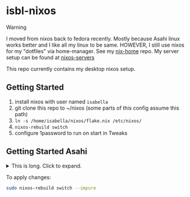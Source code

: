 # isbl-nixos

> [!WARNING]  
> I moved from nixos back to fedora recently. Mostly because Asahi linux works better and I like all my linux to be same.
> HOWEVER, I still use nixos for my "dotfiles" via home-manager. See my [nix-home] repo.
> My server setup can be found at [nixos-servers]

[nix-home]: https://github.com/CodeWitchBella/nix-home
[nixos-servers]: https://github.com/CodeWitchBella/nixos-servers

This repo currently contains my desktop nixos setup.

## Getting Started

1. install nixos with user named `isabella`
2. git clone this repo to ~/nixos (some parts of this config assume this path)
3. `ln -s /home/isabella/nixos/flake.nix /etc/nixos/`
4. `nixos-rebuild switch`
5. configure 1password to run on start in Tweaks

## Getting Started Asahi

<details>
<summary>This is long. Click to expand.</summary>

(verified working when I was switching from ext4 to btrfs)

1. Boot into the installer. [guide](https://github.com/tpwrules/nixos-apple-silicon/blob/main/docs/uefi-standalone.md)
2. Become root `sudo -s`
3. Delete existing install (if exists)
   ```sh
   sgdisk /dev/nvme0n1 -p
   sgdisk /dev/nvme0n1 -d=X # replace X with old partition, probably 5
   ```
4. Connect to internet to get btrfs

```sh
iwctl
station list
station wlan0 scan
station wlan0 get-networks
station wlan0 connect NETWORKNAME
# wait for password prompt
exit
```

or if you know the network name

```sh
iwctl
station wlan0 show
station wlan0 connect-hidden NETWORKNAME
# wait for password prompt
```

5. Create new partition

```sh
sgdisk /dev/nvme0n1 -p # to see preexisting partitions
sgdisk /dev/nvme0n1 -n 0:0 -s
sgdisk /dev/nvme0n1 -p # look for the new partition
cryptsetup luksFormat /dev/nvme0n1p5
cryptsetup luksOpen /dev/nvme0n1p5 cryptroot
nix-shell -p btrfs-progs
mkfs.btrfs -L nixos /dev/mapper/cryptroot
mount /dev/mapper/cryptroot /mnt
cd /mnt
btrfs subvolume create nix
btrfs subvolume create rootfs
btrfs subvolume create persistent
cd
umount /mnt
```

6. Mount everything and copy stuff

```sh
mount -o subvol=rootfs /dev/disk/by-label/nixos /mnt
mkdir /mnt/boot /mnt/nix /mnt/persistent
mount -o subvol=nix /dev/disk/by-label/nixos /mnt/nix
mount -o subvol=persistent /dev/disk/by-label/nixos /mnt/persistent
mount /dev/disk/by-partuuid/`cat /proc/device-tree/chosen/asahi,efi-system-partition` /mnt/boot
```

7. Generate config

```sh
nixos-generate-config --root /mnt
cp -r /etc/nixos/apple-silicon-support /mnt/etc/nixos/
chmod -R +w /mnt/etc/nixos/
nano /mnt/etc/nixos/configuration.nix
```

8. Deal with firmware+flakes

```sh
mkdir -p /mnt/etc/nixos/firmware
cp /mnt/boot/asahi/{all_firmware.tar.gz,kernelcache*} /mnt/etc/nixos/firmware
cd /mnt/etc/nixos/firmware
nix-shell -p git
echo "{outputs = {...}:{};}" > flake.nix
git init
git branch -m main
git config user.name "Isabella Skorepova"
git config user.email "isabella@skorepova.info"
git add .
git commit -am "firmware"
```

9. Change config a bit

```nix
imports =
  [
    ./hardware-configuration.nix
    ./apple-silicon-support
  ];

# Use the systemd-boot EFI boot loader.
boot.loader.systemd-boot.enable = true;
boot.loader.efi.canTouchEfiVariables = false;

hardware.asahi.pkgsSystem = "x86_64-linux";
networking.wireless.iwd = {enable=true; settings.General.EnableNetworkConfiguration = true; } ;
hardware.asahi.peripheralFirmwareDirectory = ./firmware;
networking.hostName = "IsblAsahi";
users.users.isabella = {
  isNormalUser = true;
  extraGroups = ["wheel"];
};
nix.settings.experimental-features = [ "nix-command" "flakes" ];
environment.systemPackages = with pkgs; [
  git vim
];
```

10. Install

```sh
systemctl restart systemd-timesyncd
nixos-install
reboot
```

11. Post-install

- Login as root and `passwd isabella`
- Login as isabella
- `iwctl` to connect to WiFi (see previous step)
- `git clone https://github.com/CodeWitchBella/nixos`
- `sudo ln -s /home/isabella/nixos/flake.nix /etc/nixos/`
- `cp /etc/nixos/hardware-configuration.nix systems/asahi/`
- edit hardware-configuration to set `neededForBoot=true;` at `/persistent`
- `nix flake lock --update-input asahi-firmware`
- `sudo nixos-rebuild boot --impure`
- reboot

</details>

To apply changes:

```sh
sudo nixos-rebuild switch --impure
```
